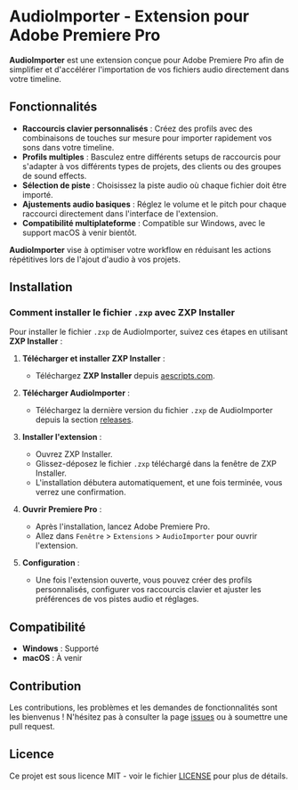 # AudioImporter - Extension pour Adobe Premiere Pro

**AudioImporter** est une extension conçue pour Adobe Premiere Pro afin de simplifier et d'accélérer l'importation de vos fichiers audio directement dans votre timeline.

## Fonctionnalités

- **Raccourcis clavier personnalisés** : Créez des profils avec des combinaisons de touches sur mesure pour importer rapidement vos sons dans votre timeline.
- **Profils multiples** : Basculez entre différents setups de raccourcis pour s'adapter à vos différents types de projets, des clients ou des groupes de sound effects.
- **Sélection de piste** : Choisissez la piste audio où chaque fichier doit être importé.
- **Ajustements audio basiques** : Réglez le volume et le pitch pour chaque raccourci directement dans l'interface de l'extension.
- **Compatibilité multiplateforme** : Compatible sur Windows, avec le support macOS à venir bientôt.

**AudioImporter** vise à optimiser votre workflow en réduisant les actions répétitives lors de l'ajout d'audio à vos projets.

## Installation

### Comment installer le fichier `.zxp` avec ZXP Installer

Pour installer le fichier `.zxp` de AudioImporter, suivez ces étapes en utilisant **ZXP Installer** :

1. **Télécharger et installer ZXP Installer** :
   - Téléchargez **ZXP Installer** depuis [aescripts.com](https://aescripts.com/learn/zxp-installer/).

2. **Télécharger AudioImporter** :
   - Téléchargez la dernière version du fichier `.zxp` de AudioImporter depuis la section [releases](https://github.com/Selgyy/Audioimporter/releases).

3. **Installer l'extension** :
   - Ouvrez ZXP Installer.
   - Glissez-déposez le fichier `.zxp` téléchargé dans la fenêtre de ZXP Installer.
   - L'installation débutera automatiquement, et une fois terminée, vous verrez une confirmation.

4. **Ouvrir Premiere Pro** :
   - Après l'installation, lancez Adobe Premiere Pro.
   - Allez dans `Fenêtre` > `Extensions` > `AudioImporter` pour ouvrir l'extension.

5. **Configuration** :
   - Une fois l'extension ouverte, vous pouvez créer des profils personnalisés, configurer vos raccourcis clavier et ajuster les préférences de vos pistes audio et réglages.

## Compatibilité

- **Windows** : Supporté
- **macOS** : À venir

## Contribution

Les contributions, les problèmes et les demandes de fonctionnalités sont les bienvenus ! N'hésitez pas à consulter la page [issues](https://github.com/Selgyy/Audioimporter/issues) ou à soumettre une pull request.

## Licence

Ce projet est sous licence MIT - voir le fichier [LICENSE](LICENSE) pour plus de détails.
